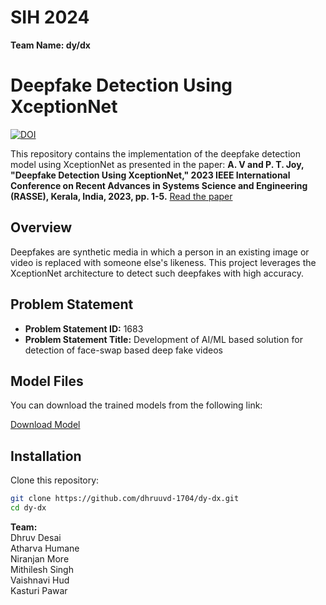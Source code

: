 # **SIH 2024**

**Team Name: dy/dx**

# Deepfake Detection Using XceptionNet

[![DOI](https://img.shields.io/badge/DOI-10.1109/RASSE60029.2023.10363477-blue)](https://doi.org/10.1109/RASSE60029.2023.10363477)

This repository contains the implementation of the deepfake detection model using XceptionNet as presented in the paper: **A. V and P. T. Joy, "Deepfake Detection Using XceptionNet," 2023 IEEE International Conference on Recent Advances in Systems Science and Engineering (RASSE), Kerala, India, 2023, pp. 1-5.** [Read the paper](https://doi.org/10.1109/RASSE60029.2023.10363477)

## Overview

Deepfakes are synthetic media in which a person in an existing image or video is replaced with someone else's likeness. This project leverages the XceptionNet architecture to detect such deepfakes with high accuracy.

## Problem Statement

- **Problem Statement ID:** 1683
- **Problem Statement Title:** Development of AI/ML based solution for detection of face-swap based deep fake videos

## Model Files

You can download the trained models from the following link:

[Download Model](https://drive.google.com/file/d/1jy6vLdn9RCrImWIL_3y4UGdcmuF85Pg4/view?usp=sharing)

## Installation

Clone this repository:

```bash
git clone https://github.com/dhruuvd-1704/dy-dx.git
cd dy-dx
```

**Team:<br/>**
Dhruv Desai<br/>
Atharva Humane<br/>
Niranjan More<br/>
Mithilesh Singh<br/>
Vaishnavi Hud<br/>
Kasturi Pawar<br/>
